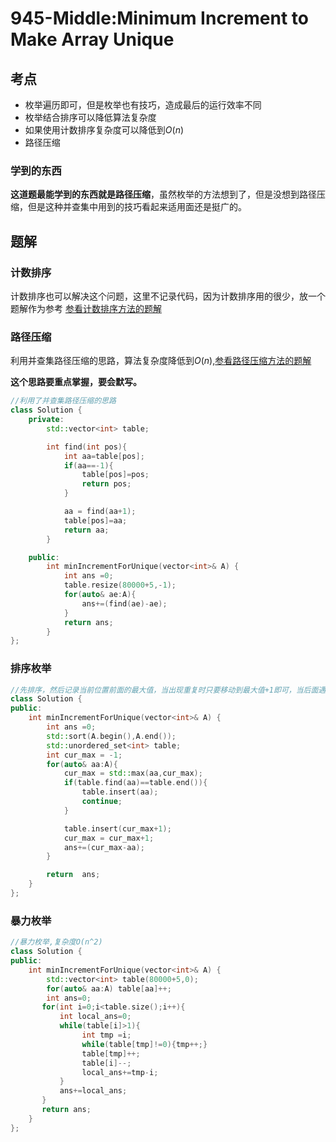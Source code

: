 # 945-Middle:Minimum Increment to Make Array Unique

## 考点

* 枚举遍历即可，但是枚举也有技巧，造成最后的运行效率不同
* 枚举结合排序可以降低算法复杂度
* 如果使用计数排序复杂度可以降低到$O(n)$
* 路径压缩

### 学到的东西

__这道题最能学到的东西就是路径压缩__，虽然枚举的方法想到了，但是没想到路径压缩，但是这种并查集中用到的技巧看起来适用面还是挺广的。

## 题解

### 计数排序

计数排序也可以解决这个问题，这里不记录代码，因为计数排序用的很少，放一个题解作为参考
[参看计数排序方法的题解](https://leetcode-cn.com/problems/minimum-increment-to-make-array-unique/solution/ji-shu-onxian-xing-tan-ce-fa-onpai-xu-onlogn-yi-ya/)

### 路径压缩

利用并查集路径压缩的思路，算法复杂度降低到$O(n)$,[参看路径压缩方法的题解](https://leetcode-cn.com/problems/minimum-increment-to-make-array-unique/solution/ji-shu-onxian-xing-tan-ce-fa-onpai-xu-onlogn-yi-ya/)

__这个思路要重点掌握，要会默写。__


```cpp
//利用了并查集路径压缩的思路
class Solution {
    private:
        std::vector<int> table;

        int find(int pos){
            int aa=table[pos];
            if(aa==-1){
                table[pos]=pos;
                return pos;
            }

            aa = find(aa+1);
            table[pos]=aa;
            return aa;
        }

    public:
        int minIncrementForUnique(vector<int>& A) {
            int ans =0;
            table.resize(80000+5,-1);
            for(auto& ae:A){
                ans+=(find(ae)-ae);
            }
            return ans;
        }
};
```

### 排序枚举

```cpp
//先排序，然后记录当前位置前面的最大值，当出现重复时只要移动到最大值+1即可，当后面遇到最大值+1时再按同样的方法处理即可，复杂度O(n logn)
class Solution {
public:
    int minIncrementForUnique(vector<int>& A) {
        int ans =0;
        std::sort(A.begin(),A.end());
        std::unordered_set<int> table;
        int cur_max = -1;
        for(auto& aa:A){
            cur_max = std::max(aa,cur_max);
            if(table.find(aa)==table.end()){
                table.insert(aa);
                continue;
            }

            table.insert(cur_max+1);
            cur_max = cur_max+1;
            ans+=(cur_max-aa);
        }

        return  ans;
    }
};
```

### 暴力枚举

```cpp
//暴力枚举,复杂度O(n^2)
class Solution {
public:
    int minIncrementForUnique(vector<int>& A) {
        std::vector<int> table(80000+5,0);
        for(auto& aa:A) table[aa]++;
        int ans=0;
       for(int i=0;i<table.size();i++){
           int local_ans=0;
           while(table[i]>1){
                int tmp =i;
                while(table[tmp]!=0){tmp++;}
                table[tmp]++;
                table[i]--;    
                local_ans+=tmp-i;
           }
           ans+=local_ans;
       }
       return ans;
    }
};
```